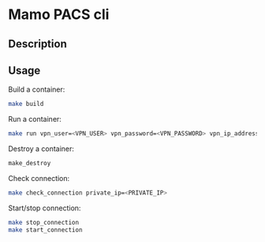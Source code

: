 # Mamo PACS cli

## Description

## Usage
Build a container:
```bash
make build
```

Run a container:
```bash
make run vpn_user=<VPN_USER> vpn_password=<VPN_PASSWORD> vpn_ip_address=<VPN_IP_ADDRESS> vpn_psk=<VPN_PSK>
```

Destroy a container:
```bash
make_destroy
```

Check connection:
```bash
make check_connection private_ip=<PRIVATE_IP>
```

Start/stop connection:
```bash
make stop_connection
make start_connection
```
